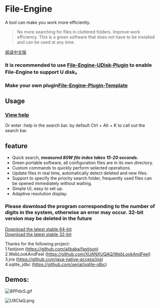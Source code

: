 # File-Engine
A tool can make you work more efficiently.

>No more searching for files in cluttered folders.
 Improve work efficiency.
 This is a green software that does not have to be installed and can be used at any time.

[阅读中文版](https://github.com/XUANXUQAQ/File-Engine/blob/master/README-cn.md)
### It is recommended to use [File-Engine-UDisk-Plugin](https://github.com/XUANXUQAQ/File-Engine-UDisk-Plugin) to enable File-Engine to support U disk。
### Make your own plugin[File-Engine-Plugin-Template](https://github.com/XUANXUQAQ/File-Engine-Plugin-Template)
## Usage
### [View help](https://github.com/XUANXUQAQ/File-Engine/wiki/Usage)   
Or enter :help in the search bar. by default Ctrl + Alt + K to call out the search bar.
## feature
  * Quick search, ***measured 80W file index takes 15-20 seconds.***
  * Green portable software, all configuration files are in its own directory.
  * Custom commands to quickly perform selected operations.
  * Update files in real time, automatically detect deleted and new files.
  * Support to specify the priority search folder, frequently used files can be opened immediately without waiting.
  * Simple UI, easy to set up.
  * Adaptive resolution display.   
### Please download the program corresponding to the number of digits in the system, otherwise an error may occur. 32-bit version may be deleted in the future
[Download the latest stable 64-bit](https://github.com/XUANXUQAQ/File-Engine/releases/download/2.1/File-Engine-x64.V2.1.7z)   
[Download the latest stable 32-bit](https://github.com/XUANXUQAQ/File-Engine/releases/download/2.1/File-Engine-x86.V2.1.7z)

Thanks for the following project:   
1.fastjson (https://github.com/alibaba/fastjson)   
2.WebLookAndFeel (https://github.com/XUANXUQAQ/WebLookAndFeel)   
3.jna (https://github.com/java-native-access/jna)   
4.sqlite_jdbc (https://github.com/xerial/sqlite-jdbc)   

## Demos:
![8PPdxS.gif](https://github.com/XUANXUQAQ/File-Engine/raw/master/%E6%BC%94%E7%A4%BA.gif)

![U8CIaQ.png](https://s1.ax1x.com/2020/07/12/U8CIaQ.png)
